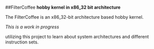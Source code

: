 ##FilterCoffee
**hobby kernel in x86_32 bit architecture**

The FilterCoffee is an x86_32-bit architecture based hobby kernel. 

*This is a work in progress*

utilizing this project to learn about system architectures and different instruction sets.



